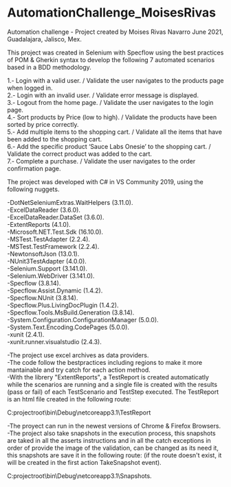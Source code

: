 # AutomationChallenge_MoisesRivas
Automation challenge - Project created by Moises Rivas Navarro
June 2021, Guadalajara, Jalisco, Mex.

This project was created in Selenium with Specflow using the best practices of POM & Gherkin syntax to develop the following 
7 automated scenarios based in a BDD methodology.

1.- Login with a valid user. / Validate the user navigates to the products page when logged in.  
2.- Login with an invalid user. / Validate error message is displayed.  
3.- Logout from the home page. / Validate the user navigates to the login page.  
4.- Sort products by Price (low to high). / Validate the products have been sorted by price correctly.  
5.- Add multiple items to the shopping cart. / Validate all the items that have been added to the shopping cart.  
6.- Add the specific product ‘Sauce Labs Onesie’ to the shopping cart. / Validate the correct product was added to the cart.  
7.- Complete a purchase. / Validate the user navigates to the order confirmation page.

The project was developed with C# in VS Community 2019, using the following nuggets.

-DotNetSeleniumExtras.WaitHelpers (3.11.0).  
-ExcelDataReader (3.6.0).  
-ExcelDataReader.DataSet (3.6.0).  
-ExtentReports (4.1.0).  
-Microsoft.NET.Test.Sdk (16.10.0).  
-MSTest.TestAdapter (2.2.4).  
-MSTest.TestFramework (2.2.4).  
-NewtonsoftJson (13.0.1).  
-NUnit3TestAdapter (4.0.0).  
-Selenium.Support (3.141.0).   
-Selenium.WebDriver (3.141.0).   
-Specflow (3.8.14).   
-Specflow.Assist.Dynamic (1.4.2).   
-Specflow.NUnit	(3.8.14).  
-Specflow.Plus.LivingDocPlugin (1.4.2).  
-Specflow.Tools.MsBuild.Generation (3.8.14).  
-System.Configuration.ConfigurationManager (5.0.0).  
-System.Text.Encoding.CodePages (5.0.0).  
-xunit (2.4.1).  
-xunit.runner.visualstudio (2.4.3).  

-The project use excel archives as data providers.  
-The code follow the bestpractices including regions to make it more mantainable and try catch for each action method.  
-With the librery "ExtentReports", a TestReport is created automaticatly while the scenarios are running and a single 
file is created with the results (pass or fail) of each TestScenario and TestStep executed.
The TestReport is an html file created in the following route:

C:projectroot\bin\Debug\netcoreapp3.1\TestReport

-The proyect can run in the newest versions of Chrome & Firefox Browsers.  
-The project also take snapshots in the execution process, this snapshots are taked in all the asserts instructions and in 
all the catch exceptions in order of provide the image of the validation, can be changed as its need it, this snapshots are
save it in the following route: (if the route doesn't exist, it will be created in the first action TakeSnapshot event).

C:projectroot\bin\Debug\netcoreapp3.1\Snapshots.
